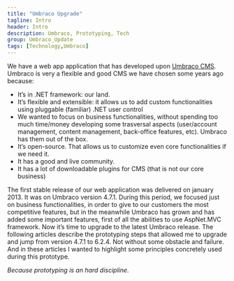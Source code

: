 ```yaml
---
title: "Umbraco Upgrade"
tagline: Intro
header: Intro
description: Umbraco, Prototyping, Tech
group: Umbraco_Update
tags: [Technology,Umbraco]
---
```


We have a web app application that has developed upon <a href="http://umbraco.com/products/umbraco-cms" target="_blank">Umbraco CMS</a>. Umbraco is very a flexible and good CMS we have chosen some years ago because:

-	It’s in .NET framework: our land.
-	It’s flexible and extensible: it allows us to add custom functionalities using pluggable (familiar) .NET user control
-	We wanted to focus on business functionalities, without spending too much time/money developing some trasversal aspects (user/account management, content management, back-office features, etc). Umbraco has them out of the box.
-	It’s open-source. That allows us to customize even core functionalities if we need it.
-	It has a good and live community.
-	It has a lot of downloadable plugins for CMS (that is not our core business)

The first stable release of our web application was delivered on january 2013. It was on Umbraco version 4.7.1.
During this period, we focused just on business functionalities, in order to give to our customers the most competitive features, but in the meanwhile Umbraco has grown and has added some important features, first of all the abilities to use AspNet.MVC framework.
Now it’s time to upgrade to the latest Umbraco release.
The following articles describe the prototyping steps that allowed me to upgrade and jump from version 4.7.1 to 6.2.4.
Not without some obstacle and failure.
And in these articles I wanted to highlight some principles concretely used during this prototype. 

_Because prototyping is an hard discipline_.

